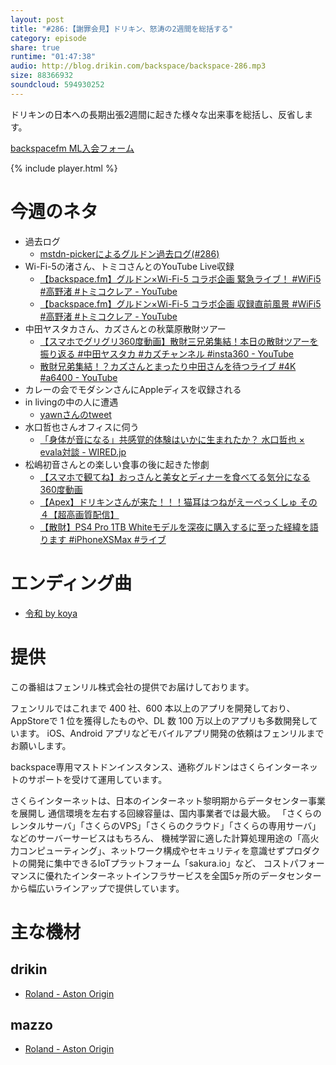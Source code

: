 ```yaml
---
layout: post
title: "#286:【謝罪会見】ドリキン、怒涛の2週間を総括する"
category: episode
share: true
runtime: "01:47:38"
audio: http://blog.drikin.com/backspace/backspace-286.mp3
size: 88366932
soundcloud: 594930252
---
```


ドリキンの日本への長期出張2週間に起きた様々な出来事を総括し、反省します。

[backspacefm ML入会フォーム](http://backspace.us11.list-manage.com/subscribe?u=09c933bd3997c1d16dbed156a&id=84b6529b91)

{% include player.html %}


# 今週のネタ
* 過去ログ
  * [mstdn-pickerによるグルドン過去ログ(#286)](https://rbtnn.github.io/mstdn-picker/?instance=mstdn.guru&since_id=101876046057948187&max_id=101876565873630997)
* Wi-Fi-5の渚さん、トミコさんとのYouTube Live収録
  * [【backspace.fm】グルドン×Wi-Fi-5 コラボ企画 緊急ライブ！ #WiFi5 #高野渚 #トミコクレア - YouTube](https://www.youtube.com/watch?v=WGn-0iu6t8Y)
  * [【backspace.fm】グルドン×Wi-Fi-5 コラボ企画 収録直前風景 #WiFi5 #高野渚 #トミコクレア - YouTube](https://www.youtube.com/watch?v=Q0dR_nFpQvs)
* 中田ヤスタカさん、カズさんとの秋葉原散財ツアー
  * [【スマホでグリグリ360度動画】散財三兄弟集結！本日の散財ツアーを振り返る #中田ヤスタカ #カズチャンネル #insta360 - YouTube](https://www.youtube.com/watch?v=5ONq_Vl3TUU)
  * [散財兄弟集結！？カズさんとまったり中田さんを待つライブ #4K #a6400 - YouTube](https://www.youtube.com/watch?v=B3VmpSHyDk8)
* カレーの会でモダシンさんにAppleディスを収録される
* in livingの中の人に遭遇
  * [yawnさんのtweet](https://twitter.com/yawnjp/status/1113728851580874752?s=21)
* 水口哲也さんオフィスに伺う
  * [「身体が音になる」共感覚的体験はいかに生まれたか？ 水口哲也 × evala対談 - WIRED.jp](https://wired.jp/2019/03/28/synesthesia-x1/)
* 松嶋初音さんとの楽しい食事の後に起きた惨劇
  * [【スマホで観てね】おっさんと美女とディナーを食べてる気分になる360度動画](https://youtu.be/ClgHQ6g_1cM‬)
  * [【Apex】ドリキンさんが来た！！！猫耳はつねがえーぺっくしゅ その４【超高画質配信】](https://youtu.be/TQtfdbs3Hp4‬)
  * [【散財】PS4 Pro 1TB Whiteモデルを深夜に購入するに至った経緯を語ります #iPhoneXSMax #ライブ](https://youtu.be/Vi-TETOLzDY‬)

# エンディング曲
* [令和 by koya](https://m.soundcloud.com/koya/dcufxjmd5gcm)

# 提供

この番組はフェンリル株式会社の提供でお届けしております。

フェンリルではこれまで 400 社、600 本以上のアプリを開発しており、AppStoreで 1 位を獲得したものや、DL 数 100 万以上のアプリも多数開発しています。
iOS、Android アプリなどモバイルアプリ開発の依頼はフェンリルまでお願いします。

backspace専用マストドンインスタンス、通称グルドンはさくらインターネットのサポートを受けて運用しています。

さくらインターネットは、日本のインターネット黎明期からデータセンター事業を展開し
通信環境を左右する回線容量は、国内事業者では最大級。
「さくらのレンタルサーバ」「さくらのVPS」「さくらのクラウド」「さくらの専用サーバ」などのサーバーサービスはもちろん、
機械学習に適した計算処理用途の「高火力コンピューティング」、ネットワーク構成やセキュリティを意識せずプロダクトの開発に集中できるIoTプラットフォーム「sakura.io」など、
コストパフォーマンスに優れたインターネットインフラサービスを全国5ヶ所のデータセンターから幅広いラインアップで提供しています。

# 主な機材

## drikin
* [Roland - Aston Origin](http://amzn.asia/1OwAZ0w)

## mazzo
* [Roland - Aston Origin](http://amzn.asia/1OwAZ0w)
